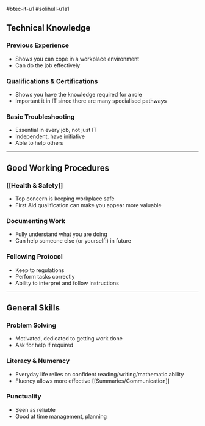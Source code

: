 #btec-it-u1 #solihull-u1a1

## Technical Knowledge

### Previous Experience
- Shows you can cope in a workplace environment
- Can do the job effectively

### Qualifications & Certifications 
- Shows you have the knowledge required for a role
- Important it in IT since there are many specialised pathways

### Basic Troubleshooting
- Essential in every job, not just IT
- Independent, have initiative
- Able to help others

---

## Good Working Procedures

### [[Health & Safety]]
- Top concern is keeping workplace safe
- First Aid qualification can make you appear more valuable

### Documenting Work
- Fully understand what you are doing
- Can help someone else (or yourself!) in future

### Following Protocol
- Keep to regulations
- Perform tasks correctly
- Ability to interpret and follow instructions

---

## General Skills

###  Problem Solving
-  Motivated, dedicated to getting work done
- Ask for help if required

### Literacy & Numeracy
- Everyday life relies on confident reading/writing/mathematic ability
- Fluency allows more effective [[Summaries/Communication]]

###  Punctuality
- Seen as reliable
- Good at time management, planning